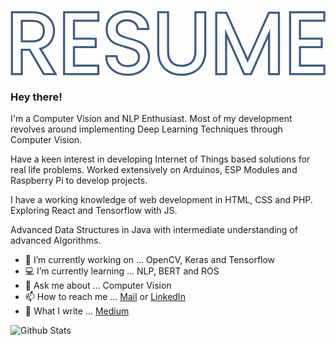 <svg 
		id="logo"
		width="529" height="111" viewBox="0 0 529 111" fill="none" xmlns="http://www.w3.org/2000/svg">
		<mask id="path-1-outside-1" maskUnits="userSpaceOnUse" x="0.0958252" y="0.335999" width="529" height="111" fill="black">
		<rect fill="white" x="0.0958252" y="0.335999" width="529" height="111"/>
		<path d="M56.9438 106L33.0398 64.96H17.1998V106H4.09583V5.632H36.4958C44.0798 5.632 50.4638 6.928 55.6478 9.52C60.9278 12.112 64.8638 15.616 67.4558 20.032C70.0478 24.448 71.3438 29.488 71.3438 35.152C71.3438 42.064 69.3278 48.16 65.2958 53.44C61.3598 58.72 55.4078 62.224 47.4398 63.952L72.6398 106H56.9438ZM17.1998 54.448H36.4958C43.5998 54.448 48.9278 52.72 52.4798 49.264C56.0318 45.712 57.8078 41.008 57.8078 35.152C57.8078 29.2 56.0318 24.592 52.4798 21.328C49.0238 18.064 43.6958 16.432 36.4958 16.432H17.1998V54.448Z"/>
		<path d="M104.809 16.288V49.84H141.385V60.64H104.809V95.2H145.705V106H91.7052V5.488H145.705V16.288H104.809Z"/>
		<path d="M197.357 107.008C190.733 107.008 184.781 105.856 179.501 103.552C174.317 101.152 170.237 97.888 167.261 93.76C164.285 89.536 162.749 84.688 162.653 79.216H176.621C177.101 83.92 179.021 87.904 182.381 91.168C185.837 94.336 190.829 95.92 197.357 95.92C203.597 95.92 208.493 94.384 212.045 91.312C215.693 88.144 217.517 84.112 217.517 79.216C217.517 75.376 216.461 72.256 214.349 69.856C212.237 67.456 209.597 65.632 206.429 64.384C203.261 63.136 198.989 61.792 193.613 60.352C186.989 58.624 181.661 56.896 177.629 55.168C173.693 53.44 170.285 50.752 167.405 47.104C164.621 43.36 163.229 38.368 163.229 32.128C163.229 26.656 164.621 21.808 167.405 17.584C170.189 13.36 174.077 10.096 179.069 7.792C184.157 5.488 189.965 4.336 196.493 4.336C205.901 4.336 213.581 6.688 219.533 11.392C225.581 16.096 228.989 22.336 229.757 30.112H215.357C214.877 26.272 212.861 22.912 209.309 20.032C205.757 17.056 201.053 15.568 195.197 15.568C189.725 15.568 185.261 17.008 181.805 19.888C178.349 22.672 176.621 26.608 176.621 31.696C176.621 35.344 177.629 38.32 179.645 40.624C181.757 42.928 184.301 44.704 187.277 45.952C190.349 47.104 194.621 48.448 200.093 49.984C206.717 51.808 212.045 53.632 216.077 55.456C220.109 57.184 223.565 59.92 226.445 63.664C229.325 67.312 230.765 72.304 230.765 78.64C230.765 83.536 229.469 88.144 226.877 92.464C224.285 96.784 220.445 100.288 215.357 102.976C210.269 105.664 204.269 107.008 197.357 107.008Z"/>
		<path d="M262.865 5.632V69.136C262.865 78.064 265.025 84.688 269.345 89.008C273.761 93.328 279.857 95.488 287.633 95.488C295.313 95.488 301.313 93.328 305.633 89.008C310.049 84.688 312.257 78.064 312.257 69.136V5.632H325.361V68.992C325.361 77.344 323.681 84.4 320.321 90.16C316.961 95.824 312.401 100.048 306.641 102.832C300.977 105.616 294.593 107.008 287.489 107.008C280.385 107.008 273.953 105.616 268.193 102.832C262.529 100.048 258.017 95.824 254.657 90.16C251.393 84.4 249.761 77.344 249.761 68.992V5.632H262.865Z"/>
		<path d="M449.029 6.352V106H435.925V31.696L402.805 106H393.589L360.325 31.552V106H347.221V6.352H361.333L398.197 88.72L435.061 6.352H449.029Z"/>
		<path d="M484.356 16.288V49.84H520.932V60.64H484.356V95.2H525.252V106H471.252V5.488H525.252V16.288H484.356Z"/>
		</mask>
		<path d="M56.9438 106L33.0398 64.96H17.1998V106H4.09583V5.632H36.4958C44.0798 5.632 50.4638 6.928 55.6478 9.52C60.9278 12.112 64.8638 15.616 67.4558 20.032C70.0478 24.448 71.3438 29.488 71.3438 35.152C71.3438 42.064 69.3278 48.16 65.2958 53.44C61.3598 58.72 55.4078 62.224 47.4398 63.952L72.6398 106H56.9438ZM17.1998 54.448H36.4958C43.5998 54.448 48.9278 52.72 52.4798 49.264C56.0318 45.712 57.8078 41.008 57.8078 35.152C57.8078 29.2 56.0318 24.592 52.4798 21.328C49.0238 18.064 43.6958 16.432 36.4958 16.432H17.1998V54.448Z" stroke="#3F5C7E" stroke-width="7" mask="url(#path-1-outside-1)"/>
		<path d="M104.809 16.288V49.84H141.385V60.64H104.809V95.2H145.705V106H91.7052V5.488H145.705V16.288H104.809Z" stroke="#3F5C7E" stroke-width="7" mask="url(#path-1-outside-1)"/>
		<path d="M197.357 107.008C190.733 107.008 184.781 105.856 179.501 103.552C174.317 101.152 170.237 97.888 167.261 93.76C164.285 89.536 162.749 84.688 162.653 79.216H176.621C177.101 83.92 179.021 87.904 182.381 91.168C185.837 94.336 190.829 95.92 197.357 95.92C203.597 95.92 208.493 94.384 212.045 91.312C215.693 88.144 217.517 84.112 217.517 79.216C217.517 75.376 216.461 72.256 214.349 69.856C212.237 67.456 209.597 65.632 206.429 64.384C203.261 63.136 198.989 61.792 193.613 60.352C186.989 58.624 181.661 56.896 177.629 55.168C173.693 53.44 170.285 50.752 167.405 47.104C164.621 43.36 163.229 38.368 163.229 32.128C163.229 26.656 164.621 21.808 167.405 17.584C170.189 13.36 174.077 10.096 179.069 7.792C184.157 5.488 189.965 4.336 196.493 4.336C205.901 4.336 213.581 6.688 219.533 11.392C225.581 16.096 228.989 22.336 229.757 30.112H215.357C214.877 26.272 212.861 22.912 209.309 20.032C205.757 17.056 201.053 15.568 195.197 15.568C189.725 15.568 185.261 17.008 181.805 19.888C178.349 22.672 176.621 26.608 176.621 31.696C176.621 35.344 177.629 38.32 179.645 40.624C181.757 42.928 184.301 44.704 187.277 45.952C190.349 47.104 194.621 48.448 200.093 49.984C206.717 51.808 212.045 53.632 216.077 55.456C220.109 57.184 223.565 59.92 226.445 63.664C229.325 67.312 230.765 72.304 230.765 78.64C230.765 83.536 229.469 88.144 226.877 92.464C224.285 96.784 220.445 100.288 215.357 102.976C210.269 105.664 204.269 107.008 197.357 107.008Z" stroke="#3F5C7E" stroke-width="7" mask="url(#path-1-outside-1)"/>
		<path d="M262.865 5.632V69.136C262.865 78.064 265.025 84.688 269.345 89.008C273.761 93.328 279.857 95.488 287.633 95.488C295.313 95.488 301.313 93.328 305.633 89.008C310.049 84.688 312.257 78.064 312.257 69.136V5.632H325.361V68.992C325.361 77.344 323.681 84.4 320.321 90.16C316.961 95.824 312.401 100.048 306.641 102.832C300.977 105.616 294.593 107.008 287.489 107.008C280.385 107.008 273.953 105.616 268.193 102.832C262.529 100.048 258.017 95.824 254.657 90.16C251.393 84.4 249.761 77.344 249.761 68.992V5.632H262.865Z" stroke="#3F5C7E" stroke-width="7" mask="url(#path-1-outside-1)"/>
		<path d="M449.029 6.352V106H435.925V31.696L402.805 106H393.589L360.325 31.552V106H347.221V6.352H361.333L398.197 88.72L435.061 6.352H449.029Z" stroke="#3F5C7E" stroke-width="7" mask="url(#path-1-outside-1)"/>
		<path d="M484.356 16.288V49.84H520.932V60.64H484.356V95.2H525.252V106H471.252V5.488H525.252V16.288H484.356Z" stroke="#3F5C7E" stroke-width="7" mask="url(#path-1-outside-1)"/>
		</svg>



### Hey there!

I'm a Computer Vision and NLP Enthusiast. Most of my development revolves around implementing Deep Learning Techniques through Computer Vision.

Have a keen interest in developing Internet of Things based solutions for real life problems. Worked extensively on Arduinos, ESP Modules and Raspberry Pi to develop
projects.

I have a working knowledge of web development in HTML, CSS and PHP. Exploring React and Tensorflow with JS.

Advanced Data Structures in Java with intermediate understanding of advanced Algorithms.

- 🔭 I’m currently working on ... OpenCV, Keras and Tensorflow 
- 💻 I’m currently learning ... NLP, BERT and ROS
- 💬 Ask me about ... Computer Vision 
- 📫 How to reach me ... [Mail](amolikvivian@gmail.com) or [LinkedIn](https://linkedin.com/in/amolikvivian)
- 📝 What I write ... [Medium](https://medium.com/amolikvivian)


<img
align="left"
alt="Github Stats"
src="https://github-readme-stats.vercel.app/api?username=amolikvivian&show_icons=true&hide_border=true"
/>
